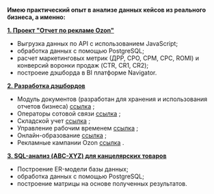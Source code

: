 **Имею практический опыт в анализе данных кейсов из реального бизнеса, а именно:**

[**1. Проект "Отчет по рекламе Ozon"**](https://github.com/Polina-Smirnova22/Date_Analysis/tree/main/Проект%20%22Отчет%20по%20рекламе%20Ozon%22)
  - Выгрузка данных по API с использованием JavaScript;
  - обработка данных с помощью PostgreSQL;
  - расчет маркетинговых метрик (ДРР, CPO, CPM, CPC, ROMI) и конверсий воронки продаж (CTR, CR1, CR2);
  - построеие дэшборда в BI платформе Navigator.

[**2. Разработка дэшбордов**](https://github.com/Polina-Smirnova22/Date_Analysis/tree/main/2.%20Дэшборды)
  - Модуль документов (разработан для хранения и использования отчетов бизнеса) [ссылка](https://github.com/Polina-Smirnova22/Date_Analysis/tree/main/2.%20Дэшборды/Модуль%20документов) ;
  - Операторы сотовой связи [ссылка](https://github.com/Polina-Smirnova22/Date_Analysis/tree/main/2.%20Дэшборды/Операторы%20сотовой%20связи) ;
  - Складской учет [ссылка](https://github.com/Polina-Smirnova22/Date_Analysis/tree/main/2.%20Дэшборды/Складской%20учет) ;
  - Управление рабочим временем [ссылка](https://github.com/Polina-Smirnova22/Date_Analysis/tree/main/2.%20Дэшборды/Управление%20рабочим%20временем) ;
  - Онлайн-образование [ссылка](https://github.com/Polina-Smirnova22/Date_Analysis/tree/main/2.%20Дэшборды/Управление%20рабочим%20временем) ;
  - Рекламные кампании Ozon [ссылка](https://github.com/Polina-Smirnova22/Date_Analysis/blob/main/1.%20Проект%20%22Отчет%20по%20рекламе%20Ozon%22/6.%20Дэшборд_Рекламные%20кампании%20Ozon.png) .

[**3. SQL-анализ (ABC-XYZ) для канцелярских товаров**](https://github.com/Polina-Smirnova22/Date_Analysis/tree/main/SQL-анализ%20(ABC-XYZ)%20для%20канцелярских%20товаров)
  - Построение ER-модели базы данных;
  - обработка данных с помощью PostgreSQL;
  - построение матрицы на основе полученных результатов.


